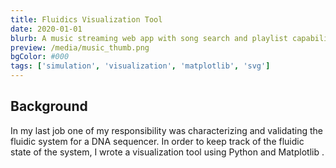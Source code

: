 ```yaml
---
title: Fluidics Visualization Tool
date: 2020-01-01
blurb: A music streaming web app with song search and playlist capability. Built with React and Django.
preview: /media/music_thumb.png
bgColor: #000
tags: ['simulation', 'visualization', 'matplotlib', 'svg']
---
```


## Background

In my last job one of my responsibility was characterizing and validating the fluidic system for a DNA sequencer. In order to keep track of the fluidic state of the system, I wrote a visualization tool using Python and Matplotlib .